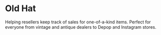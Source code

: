 # Old Hat
Helping resellers keep track of sales for one-of-a-kind items. Perfect for everyone from vintage and antique dealers to Depop and Instagram stores. 
